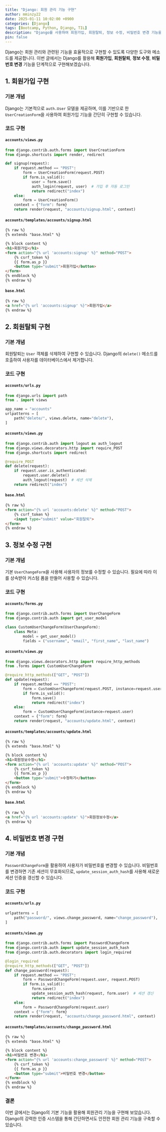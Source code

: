 ```yaml
---
title: "Django: 회원 관리 기능 구현"
author: mminzy22
date: 2025-01-11 10:02:00 +0900
categories: [Django]
tags: [Bootcamp, Python, Django, TIL]
description: "Django를 사용하여 회원가입, 회원탈퇴, 정보 수정, 비밀번호 변경 기능을 구현하는 방법을 단계별로 설명합니다."
pin: false
---
```




Django는 회원 관리와 관련된 기능을 효율적으로 구현할 수 있도록 다양한 도구와 메소드를 제공합니다. 이번 글에서는 Django를 활용해 **회원가입**, **회원탈퇴**, **정보 수정**, **비밀번호 변경** 기능을 단계적으로 구현해보겠습니다.


## **1. 회원가입 구현**

### 기본 개념
Django는 기본적으로 `auth.User` 모델을 제공하며, 이를 기반으로 한 `UserCreationForm`을 사용하여 회원가입 기능을 간단히 구현할 수 있습니다.

### 코드 구현

#### **`accounts/views.py`**

```python
from django.contrib.auth.forms import UserCreationForm
from django.shortcuts import render, redirect

def signup(request):
    if request.method == "POST":
        form = UserCreationForm(request.POST)
        if form.is_valid():
            user = form.save()
            auth_login(request, user)  # 가입 후 자동 로그인
            return redirect("index")
    else:
        form = UserCreationForm()
    context = {"form": form}
    return render(request, "accounts/signup.html", context)
```

#### **`accounts/templates/accounts/signup.html`**

```html
{% raw %}
{% extends "base.html" %}

{% block content %}
<h1>회원가입</h1>
<form action="{% url 'accounts:signup' %}" method="POST">
    {% csrf_token %}
    {{ form.as_p }}
    <button type="submit">회원가입</button>
</form>
{% endblock %}
{% endraw %}
```

#### **`base.html`**

```html
{% raw %}
<a href="{% url 'accounts:signup' %}">회원가입</a>
{% endraw %}
```


## **2. 회원탈퇴 구현**

### 기본 개념
회원탈퇴는 `User` 객체를 삭제하여 구현할 수 있습니다. Django의 `delete()` 메소드를 호출하여 사용자를 데이터베이스에서 제거합니다.

### 코드 구현

#### **`accounts/urls.py`**

```python
from django.urls import path
from . import views

app_name = "accounts"
urlpatterns = [
    path("delete/", views.delete, name="delete"),
]
```

#### **`accounts/views.py`**

```python
from django.contrib.auth import logout as auth_logout
from django.views.decorators.http import require_POST
from django.shortcuts import redirect

@require_POST
def delete(request):
    if request.user.is_authenticated:
        request.user.delete()
        auth_logout(request)  # 세션 삭제
    return redirect("index")
```

#### **`base.html`**

```html
{% raw %}
<form action="{% url 'accounts:delete' %}" method="POST">
    {% csrf_token %}
    <input type="submit" value="회원탈퇴">
</form>
{% endraw %}
```


## **3. 정보 수정 구현**

### 기본 개념
기본 `UserChangeForm`을 사용해 사용자의 정보를 수정할 수 있습니다. 필요에 따라 이를 상속받아 커스텀 폼을 만들어 사용할 수 있습니다.

### 코드 구현

#### **`accounts/forms.py`**

```python
from django.contrib.auth.forms import UserChangeForm
from django.contrib.auth import get_user_model

class CustomUserChangeForm(UserChangeForm):
    class Meta:
        model = get_user_model()
        fields = ("username", "email", "first_name", "last_name")
```

#### **`accounts/views.py`**

```python
from django.views.decorators.http import require_http_methods
from .forms import CustomUserChangeForm

@require_http_methods(["GET", "POST"])
def update(request):
    if request.method == "POST":
        form = CustomUserChangeForm(request.POST, instance=request.user)
        if form.is_valid():
            form.save()
            return redirect("index")
    else:
        form = CustomUserChangeForm(instance=request.user)
    context = {"form": form}
    return render(request, "accounts/update.html", context)
```

#### **`accounts/templates/accounts/update.html`**

```html
{% raw %}
{% extends "base.html" %}

{% block content %}
<h1>회원정보수정</h1>
<form action="{% url 'accounts:update' %}" method="POST">
    {% csrf_token %}
    {{ form.as_p }}
    <button type="submit">수정하기</button>
</form>
{% endblock %}
{% endraw %}
```

#### **`base.html`**

```html
{% raw %}
<a href="{% url 'accounts:update' %}">회원정보수정</a>
{% endraw %}
```


## **4. 비밀번호 변경 구현**

### 기본 개념
`PasswordChangeForm`을 활용하여 사용자가 비밀번호를 변경할 수 있습니다. 비밀번호를 변경하면 기존 세션이 무효화되므로, `update_session_auth_hash`를 사용해 새로운 세션 인증을 갱신할 수 있습니다.

### 코드 구현

#### **`accounts/urls.py`**

```python
urlpatterns = [
    path("password/", views.change_password, name="change_password"),
]
```

#### **`accounts/views.py`**

```python
from django.contrib.auth.forms import PasswordChangeForm
from django.contrib.auth import update_session_auth_hash
from django.contrib.auth.decorators import login_required

@login_required
@require_http_methods(["GET", "POST"])
def change_password(request):
    if request.method == "POST":
        form = PasswordChangeForm(request.user, request.POST)
        if form.is_valid():
            form.save()
            update_session_auth_hash(request, form.user)  # 세션 갱신
            return redirect("index")
    else:
        form = PasswordChangeForm(request.user)
    context = {"form": form}
    return render(request, "accounts/change_password.html", context)
```

#### **`accounts/templates/accounts/change_password.html`**

```html
{% raw %}
{% extends "base.html" %}

{% block content %}
<h1>비밀번호 변경</h1>
<form action="{% url 'accounts:change_password' %}" method="POST">
    {% csrf_token %}
    {{ form.as_p }}
    <button type="submit">비밀번호 변경</button>
</form>
{% endblock %}
{% endraw %}
```


### 결론
이번 글에서는 Django의 기본 기능을 활용해 회원관리 기능을 구현해 보았습니다. Django의 강력한 인증 시스템을 통해 간단하면서도 안전한 회원 관리 기능을 구축할 수 있습니다.

